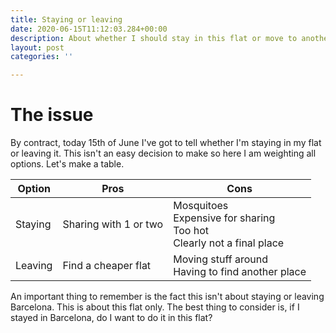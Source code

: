```yaml
---
title: Staying or leaving
date: 2020-06-15T11:12:03.284+00:00
description: About whether I should stay in this flat or move to another
layout: post
categories: ''

---
```

# The issue

By contract, today 15th of June I've got to tell whether I'm staying in my flat or leaving it. This isn't an easy decision to make so here I am weighting all options. Let's make a table.

| Option | Pros | Cons |
| --- | --- | --- |
| Staying | Sharing with 1 or two<br> | Mosquitoes<br>Expensive for sharing<br>Too hot<br>Clearly not a final place |
| Leaving | Find a cheaper flat | Moving stuff around<br>Having to find another place |

An important thing to remember is the fact this isn't about staying or leaving Barcelona. This is about this flat only. The best thing to consider is, if I stayed in Barcelona, do I want to do it in this flat?